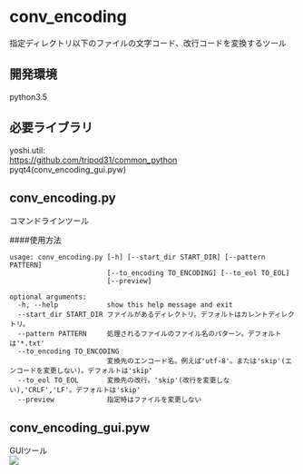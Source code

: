conv_encoding
=====
指定ディレクトリ以下のファイルの文字コード、改行コードを変換するツール

開発環境
-----
python3.5

必要ライブラリ
-----
yoshi.util:  
<https://github.com/tripod31/common_python>  
pyqt4(conv_encoding_gui.pyw)

conv_encoding.py
-----
コマンドラインツール

####使用方法

    usage: conv_encoding.py [-h] [--start_dir START_DIR] [--pattern PATTERN]
                            [--to_encoding TO_ENCODING] [--to_eol TO_EOL]
                            [--preview]
    
    optional arguments:
      -h, --help            show this help message and exit
      --start_dir START_DIR ファイルがあるディレクトリ。デフォルトはカレントディレクトリ。
      --pattern PATTERN     処理されるファイルのファイル名のパターン。デフォルトは'*.txt'
      --to_encoding TO_ENCODING
                            変換先のエンコード名。例えば'utf-8'。または'skip'(エンコードを変更しない)。デフォルトは'skip'
      --to_eol TO_EOL       変換先の改行。'skip'(改行を変更しない),'CRLF','LF'。デフォルトは'skip'
      --preview             指定時はファイルを変更しない

conv_encoding_gui.pyw
-----
GUIツール  
<img src="http://www.geocities.jp/tripod31hoge/images/conv_encoding.jpg">
